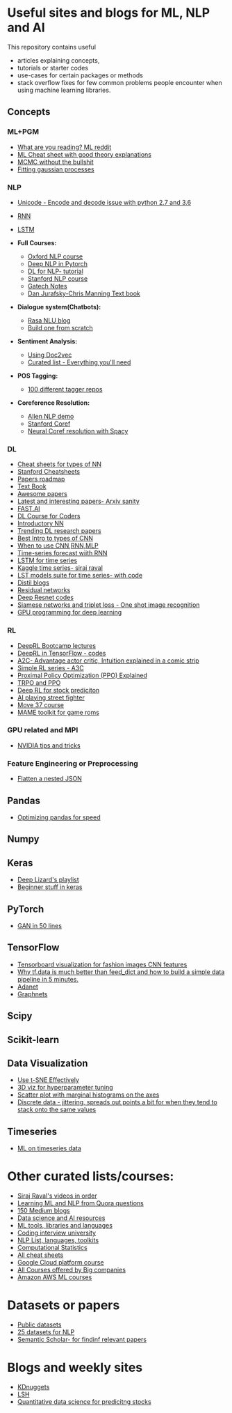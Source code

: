 # Useful sites and blogs for ML, NLP and AI

This repository contains useful 

* articles explaining concepts, 
* tutorials or starter codes 
* use-cases for certain packages or methods
* stack overflow fixes for few common problems people encounter when using machine learning libraries. 



## Concepts

### ML+PGM

* [What are you reading? ML reddit](https://www.reddit.com/r/MachineLearning/comments/9s9el5/d_machine_learning_wayr_what_are_you_reading_week/)
* [ML Cheat sheet with good theory explanations](http://www.datascienceassn.org/sites/default/files/Machine%20Learning%20Cheat%20Sheet%202015.pdf)
* [MCMC without the bullshit](https://jeremykun.com/2015/04/06/markov-chain-monte-carlo-without-all-the-bullshit/)
* [Fitting gaussian processes](https://blog.dominodatalab.com/fitting-gaussian-process-models-python/)


### NLP

* [Unicode - Encode and decode issue with python 2.7 and 3.6](https://nedbatchelder.com/text/unipain.html)
* [RNN](http://karpathy.github.io/2015/05/21/rnn-effectiveness/)
* [LSTM](http://colah.github.io/posts/2015-08-Understanding-LSTMs/)
* **Full Courses:**
   * [Oxford NLP course](https://github.com/oxford-cs-deepnlp-2017/lectures)
   * [Deep NLP in Pytorch](https://pytorch.org/tutorials/beginner/deep_learning_60min_blitz.html)
   * [DL for NLP- tutorial](https://github.com/UKPLab/deeplearning4nlp-tutorial)
   * [Stanford NLP course](http://web.stanford.edu/class/cs224n/syllabus.html)
   * [Gatech Notes](https://github.com/jacobeisenstein/gt-nlp-class/blob/master/notes/eisenstein-nlp-notes-10-15-2018.pdf)
   * [Dan Jurafsky-Chris Manning Text book](https://web.stanford.edu/~jurafsky/slp3/)

* **Dialogue system(Chatbots):**
  * [Rasa NLU blog](https://hackernoon.com/demystifying-rasa-nlu-1-training-91a08429c9fb)
  * [Build one from scratch](https://chatbotsmagazine.com/how-to-develop-a-chatbot-from-scratch-62bed1adab8c)
  
* **Sentiment Analysis:**
  * [Using Doc2vec](http://linanqiu.github.io/2015/10/07/word2vec-sentiment/)
  * [Curated list - Everything you'll need](https://github.com/laugustyniak/awesome-sentiment-analysis)
  
* **POS Tagging:**
  * [100 different tagger repos](http://meta-guide.com/software-meta-guide/100-best-github-part-of-speech-tagging)

* **Coreference Resolution:**
  * [Allen NLP demo](http://demo.allennlp.org/coreference-resolution)
  * [Stanford Coref](https://nlp.stanford.edu/projects/coref.shtml)
  * [Neural Coref resolution with Spacy](https://github.com/huggingface/neuralcoref)

### DL

* [Cheat sheets for types of NN](https://becominghuman.ai/cheat-sheets-for-ai-neural-networks-machine-learning-deep-learning-big-data-678c51b4b463)
* [Stanford Cheatsheets](https://github.com/afshinea/stanford-cs-230-deep-learning)
* [Papers roadmap](https://github.com/bjpcjp/Deep-Learning-Papers-Reading-Roadmap)
* [Text Book](http://www.deeplearningbook.org)
* [Awesome papers](https://github.com/terryum/awesome-deep-learning-papers)
* [Latest and interesting papers- Arxiv sanity](http://www.arxiv-sanity.com)
* [FAST.AI](https://www.fast.ai)
* [DL Course for Coders](https://course.fast.ai)
* [Introductory NN](http://neuralnetworksanddeeplearning.com)
* [Trending DL research papers](http://assert.pub)
* [Best Intro to types of CNN](https://towardsdatascience.com/types-of-convolutions-in-deep-learning-717013397f4d)
* [When to use CNN,RNN,MLP](https://machinelearningmastery.com/when-to-use-mlp-cnn-and-rnn-neural-networks/)
* [Time-series forecast wiith RNN](https://towardsdatascience.com/time-series-forecasting-with-rnns-ff22683bbbb0)
* [LSTM for time series](https://towardsdatascience.com/using-lstms-for-stock-market-predictions-tensorflow-9e83999d4653)
* [Kaggle time series- siraj raval](https://www.kaggle.com/learn/time-series-with-siraj)
* [LST models suite for time series- with code](https://machinelearningmastery.com/how-to-develop-lstm-models-for-time-series-forecasting/)
* [Distil blogs](https://distill.pub)
* [Residual networks](https://blog.waya.ai/deep-residual-learning-9610bb62c355)
* [Deep Resnet codes](https://towardsdatascience.com/understanding-residual-networks-9add4b664b03)
* [Siamese networks and triplet loss - One shot image recognition](https://towardsdatascience.com/siamese-network-triplet-loss-b4ca82c1aec8)
* [GPU programming for deep learning](http://videolectures.net/deeplearning2016_bernauer_olson_deep_learning/)


### RL

* [DeepRL Bootcamp lectures](https://sites.google.com/view/deep-rl-bootcamp/lectures)
* [DeepRL in TensorFlow - codes](https://github.com/carpedm20/deep-rl-tensorflow)
* [A2C- Advantage actor critic, Intuition explained in a  comic strip](https://hackernoon.com/intuitive-rl-intro-to-advantage-actor-critic-a2c-4ff545978752)
* [Simple RL series - A3C](https://medium.com/emergent-future/simple-reinforcement-learning-with-tensorflow-part-8-asynchronous-actor-critic-agents-a3c-c88f72a5e9f2)
* [Proximal Policy Optimization (PPO) Explained](https://medium.com/@jonathan_hui/rl-proximal-policy-optimization-ppo-explained-77f014ec3f12)
* [TRPO and PPO](https://towardsdatascience.com/introduction-to-various-reinforcement-learning-algorithms-part-ii-trpo-ppo-87f2c5919bb9)
* [Deep RL for stock prediciton](https://www.kaggle.com/itoeiji/deep-reinforcement-learning-on-stock-data/notebook)
* [AI playing street fighter](https://medium.com/gyroscopesoftware/how-we-built-an-ai-to-play-street-fighter-ii-can-you-beat-it-9542ba43f02b)
* [Move 37 course](https://www.theschool.ai/courses/move-37-course/lessons/introduction/)
* [MAME toolkit for game roms](https://github.com/M-J-Murray/MAMEToolkit?utm_source=mybridge&utm_medium=blog&utm_campaign=read_more)


### GPU related and MPI

* [NVIDIA tips and tricks](https://wiki.archlinux.org/index.php/NVIDIA/Tips_and_tricks#Enabling_overclocking)

### Feature Engineering or Preprocessing

* [Flatten a nested JSON](https://medium.com/@gis10kwo/converting-nested-json-data-to-csv-using-python-pandas-dc6eddc69175)

## Pandas

* [Optimizing pandas for speed](https://engineering.upside.com/a-beginners-guide-to-optimizing-pandas-code-for-speed-c09ef2c6a4d6)


## Numpy


## Keras

* [Deep Lizard's playlist](https://www.youtube.com/playlist?list=PLZbbT5o_s2xrwRnXk_yCPtnqqo4_u2YGL)
* [Beginner stuff in keras](https://elitedatascience.com/keras-tutorial-deep-learning-in-python)

## PyTorch

* [GAN in 50 lines](https://medium.com/@devnag/generative-adversarial-networks-gans-in-50-lines-of-code-pytorch-e81b79659e3f#.6ag2kjgbp)

## TensorFlow

* [Tensorboard visualization for fashion images  CNN features ](https://towardsdatascience.com/the-4-convolutional-neural-network-models-that-can-classify-your-fashion-images-9fe7f3e5399d)
* [Why tf.data is much better than feed_dict and how to build a simple data pipeline in 5 minutes.](https://dominikschmidt.xyz/tensorflow-data-pipeline/)
* [Adanet](https://ai.googleblog.com/2018/10/introducing-adanet-fast-and-flexible.html)
* [Graphnets](https://github.com/deepmind/graph_nets)

## Scipy


## Scikit-learn


## Data Visualization

* [Use t-SNE Effectively](https://distill.pub/2016/misread-tsne/)
* [3D viz for hyperparameter tuning](https://towardsdatascience.com/using-3d-visualizations-to-tune-hyperparameters-of-ml-models-with-python-ba2885eab2e9)
* [Scatter plot with marginal histograms on the axes](https://www.r-bloggers.com/example-8-41-scatterplot-with-marginal-histograms/)
* [Discrete data - jittering, spreads out points a bit for when they tend to stack onto the same values](https://thomasleeper.com/Rcourse/Tutorials/jitter.html)


## Timeseries

* [ML on timeseries data](https://www.reddit.com/r/MachineLearning/comments/9ofd7x/d_machine_learning_on_time_series_data/)

# Other curated lists/courses: 

* [Siraj Raval's videos in order](https://medium.com/@epireve/i-couldt-afford-siraj-raval-s-deep-learning-udacity-course-c41ae2a55554)
* [Learning ML and NLP from Quora questions](https://medium.com/machine-learning-in-practice/learning-machine-learning-and-nlp-from-185-quora-questions-cebe42e47da8)
* [150 Medium blogs](https://medium.com/machine-learning-in-practice/over-150-of-the-best-machine-learning-nlp-and-python-tutorials-ive-found-ffce2939bd78)
* [Data science and AI resources](https://github.com/InnoArchiTech/datascience-ai-machinelearning-resources)
* [ML tools, libraries and languages](https://github.com/josephmisiti/awesome-machine-learning)
* [Coding interview university](https://github.com/jwasham/coding-interview-university)
* [NLP List, languages, toolkits](https://github.com/keon/awesome-nlp)
* [Computational Statistics](https://people.duke.edu/~ccc14/sta-663/)
* [All cheat sheets](https://startupsventurecapital.com/essential-cheat-sheets-for-machine-learning-and-deep-learning-researchers-efb6a8ebd2e5)
* [Google Cloud platform course](https://www.coursera.org/learn/gcp-big-data-ml-fundamentals/home/welcome)
* [All Courses offered by Big companies](https://www.reddit.com/r/artificial/comments/a14mel/amazon_opens_its_internal_machine_learning/ean1dja)
* [Amazon AWS ML courses](https://aws.amazon.com/training/learning-paths/machine-learning/)

# Datasets or papers

* [Public datasets](https://www.datasciencecentral.com/profiles/blogs/great-github-list-of-public-data-sets?fbclid=IwAR2ItypE1C6j3ZlU3CIdi9QvBODOVqKYI0fYZTwvy3uTqLSjvjj0kVqlPnQ)
* [25 datasets for NLP](https://gengo.ai/datasets/the-best-25-datasets-for-natural-language-processing/)
* [Semantic Scholar- for findinf relevant papers](https://www.semanticscholar.org)


# Blogs and weekly sites

* [KDnuggets](https://www.kdnuggets.com)
* [LSH](https://medium.com/engineering-brainly/locality-sensitive-hashing-explained-304eb39291e4)
* [Quantitative data science for predicitng stocks](https://www.quantopian.com/algorithms)
